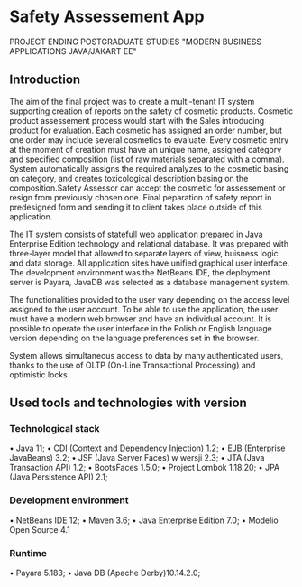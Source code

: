 # Safety Assessement App
PROJECT ENDING POSTGRADUATE STUDIES "MODERN BUSINESS APPLICATIONS JAVA/JAKART EE"

## Introduction
The aim of the final project was to create a multi-tenant IT system
supporting creation of reports on the safety of cosmetic products. Cosmetic product assessement 
process would start with the Sales introducing product for evaluation. Each cosmetic has assigned an order number, but one order
may include several cosmetics to evaluate. Every cosmetic entry at the moment
of creation must have an unique name, assigned category and specified
composition (list of raw materials separated with a comma). 
System automatically assigns the required analyzes to the cosmetic basing on category,
and creates toxicological description basing on the composition.Safety Assessor can accept the cosmetic for 
assessement or resign from previously chosen one. Final peparation of safety report in predesigned form 
and sending it to client takes place outside of this application.

The IT system consists of statefull web application prepared in Java Enterprise Edition technology and relational database.
It was prepared with three-layer model that allowed to separate layers of view, buisness logic and data storage.
All application sites have unified graphical user interface. The development environment was the NetBeans IDE, the deployment server is
Payara, JavaDB was selected as a database management system.

The functionalities provided to the user vary depending on the access level assigned to the user account.
To be able to use the application, the user must have a modern web browser and have
an individual account.  It is possible to operate the user interface in the Polish or English language version
depending on the language preferences set in the browser. 

System allows simultaneous access to data by many authenticated users,
thanks to the use of OLTP (On-Line Transactional Processing) and optimistic locks.

## Used tools and technologies with version

### Technological stack
• Java 11;
• CDI (Context and Dependency Injection) 1.2;
• EJB (Enterprise JavaBeans) 3.2;
• JSF (Java Server Faces) w wersji 2.3;
• JTA (Java Transaction API) 1.2;
• BootsFaces 1.5.0;
• Project Lombok 1.18.20;
• JPA (Java Persistence API) 2.1;

### Development environment
• NetBeans IDE 12;
• Maven 3.6;
• Java Enterprise Edition 7.0;
• Modelio Open Source 4.1

### Runtime
• Payara 5.183;
• Java DB (Apache Derby)10.14.2.0;
